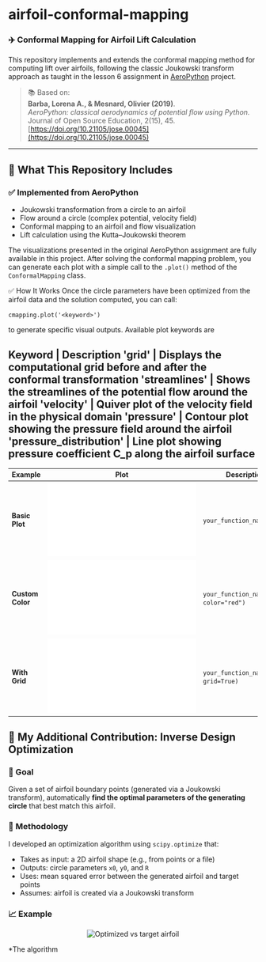 # airfoil-conformal-mapping

### ✈️ Conformal Mapping for Airfoil Lift Calculation

This repository implements and extends the conformal mapping method for computing lift over airfoils, following the classic Joukowski transform approach as taught in the lesson 6 assignment in [AeroPython](https://github.com/barbagroup/AeroPython) project.

> 📚 Based on:  
> **Barba, Lorena A., & Mesnard, Olivier (2019)**.  
> *AeroPython: classical aerodynamics of potential flow using Python.*  
> Journal of Open Source Education, 2(15), 45.  
> [https://doi.org/10.21105/jose.00045](https://doi.org/10.21105/jose.00045)

---

## 🔧 What This Repository Includes

### ✅ Implemented from AeroPython
- Joukowski transformation from a circle to an airfoil
- Flow around a circle (complex potential, velocity field)
- Conformal mapping to an airfoil and flow visualization
- Lift calculation using the Kutta–Joukowski theorem

The visualizations presented in the original AeroPython assignment are fully available in this project. After solving the conformal mapping problem, you can generate each plot with a simple call to the `.plot()` method of the `ConformalMapping` class.

✅ How It Works
Once the circle parameters have been optimized from the airfoil data and the solution computed, you can call:
```
cmapping.plot('<keyword>')
```
to generate specific visual outputs. Available plot keywords are 

Keyword | Description
'grid' | Displays the computational grid before and after the conformal transformation
'streamlines' | Shows the streamlines of the potential flow around the airfoil
'velocity' | Quiver plot of the velocity field in the physical domain
'pressure' | Contour plot showing the pressure field around the airfoil
'pressure_distribution' | Line plot showing pressure coefficient C_p​ along the airfoil surface
---

| Example | Plot | Description |
|--------|------|-------------|
| **Basic Plot** | ![Basic Plot](Plots/Figure_Velocity.pdf) | `your_function_name(data)` |
| **Custom Color** | ![Custom Color](Plots/Figure_Potential.pdf) | `your_function_name(data, color="red")` |
| **With Grid** | ![Grid Plot](Plots/PressurePlot.pdf) | `your_function_name(data, grid=True)` |

## 🌟 My Additional Contribution: Inverse Design Optimization

### 🎯 Goal

Given a set of airfoil boundary points (generated via a Joukowski transform), automatically **find the optimal parameters of the generating circle** that best match this airfoil.

### 🧠 Methodology

I developed an optimization algorithm using `scipy.optimize` that:

- Takes as input: a 2D airfoil shape (e.g., from points or a file)
- Outputs: circle parameters `x0`, `y0`, and `R`
- Uses: mean squared error between the generated airfoil and target points
- Assumes: airfoil is created via a Joukowski transform

### 📈 Example

<p align="center">
  <img src="figures/optimized_fit_vs_target.png" alt="Optimized vs target airfoil" width="600"/>
</p>

*The algorithm
